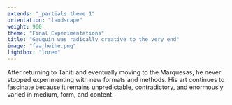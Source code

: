 ```yaml
---
extends: "_partials.theme.1"
orientation: "landscape"
weight: 900
theme: "Final Experimentations"
title: "Gauguin was radically creative to the very end"
image: "faa_heihe.png"
lightbox: "lorem"
---
```


After returning to Tahiti and eventually moving to the Marquesas, he never stopped experimenting with new formats and methods. His art continues to fascinate because it remains unpredictable, contradictory, and enormously varied in medium, form, and content.
